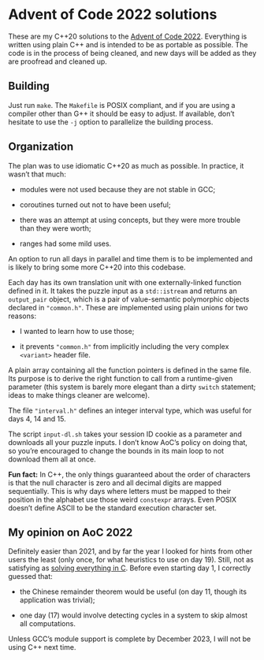 Advent of Code 2022 solutions
=============================

These are my C++20 solutions to the [Advent of Code 2022](https://adventofcode.com/2022). Everything is written using plain C++ and is intended to be as portable as possible. The code is in the process of being cleaned, and new days will be added as they are proofread and cleaned up.

Building
--------

Just run `make`. The `Makefile` is POSIX compliant, and if you are using a compiler other than G++ it should be easy to adjust. If available, don’t hesitate to use the `-j` option to parallelize the building process.

Organization
------------

The plan was to use idiomatic C++20 as much as possible. In practice, it wasn’t that much:

* modules were not used because they are not stable in GCC;

* coroutines turned out not to have been useful;

* there was an attempt at using concepts, but they were more trouble than they were worth;

* ranges had some mild uses.

An option to run all days in parallel and time them is to be implemented and is likely to bring some more C++20 into this codebase.

Each day has its own translation unit with one externally-linked function defined in it. It takes the puzzle input as a `std::istream` and returns an `output_pair` object, which is a pair of value-semantic polymorphic objects declared in `"common.h"`. These are implemented using plain unions for two reasons:

* I wanted to learn how to use those;

* it prevents `"common.h"` from implicitly including the very complex `<variant>` header file.

A plain array containing all the function pointers is defined in the same file. Its purpose is to derive the right function to call from a runtime-given parameter (this system is barely more elegant than a dirty `switch` statement; ideas to make things cleaner are welcome).

The file `"interval.h"` defines an integer interval type, which was useful for days 4, 14 and 15.

The script `input-dl.sh` takes your session ID cookie as a parameter and downloads all your puzzle inputs. I don’t know AoC’s policy on doing that, so you’re encouraged to change the bounds in its main loop to not download them all at once.

**Fun fact:** In C++, the only things guaranteed about the order of characters is that the null character is zero and all decimal digits are mapped sequentially. This is why days where letters must be mapped to their position in the alphabet use those weird `constexpr` arrays. Even POSIX doesn’t define ASCII to be the standard execution character set.

My opinion on AoC 2022
----------------------

Definitely easier than 2021, and by far the year I looked for hints from other users the least (only once, for what heuristics to use on day 19). Still, not as satisfying as [solving everything in C](https://github.com/Pierre-Colin/advent-2020). Before even starting day 1, I correctly guessed that:

* the Chinese remainder theorem would be useful (on day 11, though its application was trivial);

* one day (17) would involve detecting cycles in a system to skip almost all computations.

Unless GCC’s module support is complete by December 2023, I will not be using C++ next time.
